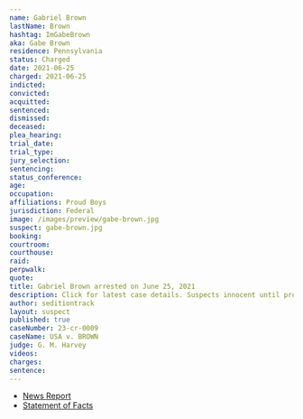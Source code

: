 ```yaml
---
name: Gabriel Brown
lastName: Brown
hashtag: ImGabeBrown
aka: Gabe Brown
residence: Pennsylvania
status: Charged
date: 2021-06-25
charged: 2021-06-25
indicted:
convicted:
acquitted:
sentenced:
dismissed:
deceased:
plea_hearing:
trial_date:
trial_type:
jury_selection:
sentencing:
status_conference:
age:
occupation:
affiliations: Proud Boys
jurisdiction: Federal
image: /images/preview/gabe-brown.jpg
suspect: gabe-brown.jpg
booking:
courtroom:
courthouse:
raid:
perpwalk:
quote:
title: Gabriel Brown arrested on June 25, 2021
description: Click for latest case details. Suspects innocent until proven guilty.
author: seditiontrack
layout: suspect
published: true
caseNumber: 23-cr-0009
caseName: USA v. BROWN
judge: G. M. Harvey
videos:
charges:
sentence:
---
```

- [News Report](https://www.wusa9.com/article/news/national/capitol-riots/youtuber-zvonimir-jurlina-charged-in-capitol-riot-says-donald-trump-should-pay-his-legal-fees-this-all-happened-because-of-you-gabriel-brown/65-f3712eae-0bba-4274-96d0-c3672437a7eb)
- [Statement of Facts](https://www.justice.gov/usao-dc/case-multi-defendant/file/1407951/download)
